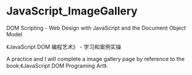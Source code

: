 # JavaScript_ImageGallery
DOM Scripting - Web Design with JavaScript and the Document Object Model

《JavaScript DOM 编程艺术》 - 学习和案例实操

A practice and I will complete a image gallery page by reference to the book:《JavaScript DOM Programing Art》.
